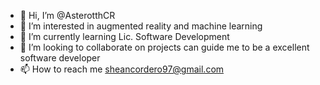 - 👋 Hi, I’m @AsterotthCR
- 👀 I’m interested in augmented reality and machine learning
- 🌱 I’m currently learning Lic. Software Development
- 💞️ I’m looking to collaborate on projects can guide me to be a excellent software developer
- 📫 How to reach me sheancordero97@gmail.com

<!---
AsterotthCR/AsterotthCR is a ✨ special ✨ repository because its `README.md` (this file) appears on your GitHub profile.
You can click the Preview link to take a look at your changes.
--->
